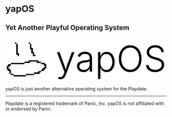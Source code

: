 # yapOS

## Yet Another Playful Operating System

![yapOS Logo (macOS, more like yapOS)](yapOS.png)

yapOS is just another alternative operating system for the Playdate.

---

Playdate is a registered trademark of Panic, Inc. yapOS is not affiliated with or endorsed by Panic.
